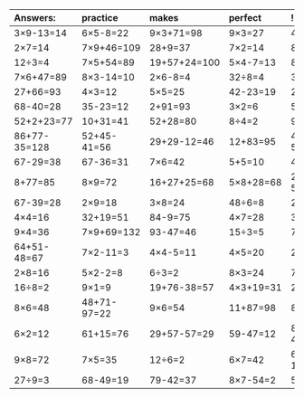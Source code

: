 | Answers: | practice | makes | perfect | ! |
| :--- | :--- | :--- | :--- | :--- |
| 3×9-13=14 | 6×5-8=22 | 9×3+71=98 | 9×3=27 | 4×8+1=33 | 
| 2×7=14 | 7×9+46=109 | 28+9=37 | 7×2=14 | 86-53=33 | 
| 12÷3=4 | 7×5+54=89 | 19+57+24=100 | 5×4-7=13 | 8×2=16 | 
| 7×6+47=89 | 8×3-14=10 | 2×6-8=4 | 32÷8=4 | 3×6=18 | 
| 27+66=93 | 4×3=12 | 5×5=25 | 42-23=19 | 21+25=46 | 
| 68-40=28 | 35-23=12 | 2+91=93 | 3×2=6 | 52+30=82 | 
| 52+2+23=77 | 10+31=41 | 52+28=80 | 8÷4=2 | 9×9=81 | 
| 86+77-35=128 | 52+45-41=56 | 29+29-12=46 | 12+83=95 | 42+44-50=36 | 
| 67-29=38 | 67-36=31 | 7×6=42 | 5+5=10 | 46+40=86 | 
| 8+77=85 | 8×9=72 | 16+27+25=68 | 5×8+28=68 | 26+97-55=68 | 
| 67-39=28 | 2×9=18 | 3×8=24 | 48÷6=8 | 2×2=4 | 
| 4×4=16 | 32+19=51 | 84-9=75 | 4×7=28 | 36-27=9 | 
| 9×4=36 | 7×9+69=132 | 93-47=46 | 15÷3=5 | 72÷9=8 | 
| 64+51-48=67 | 7×2-11=3 | 4×4-5=11 | 4×5=20 | 29+16=45 | 
| 2×8=16 | 5×2-2=8 | 6÷3=2 | 8×3=24 | 7×4=28 | 
| 16÷8=2 | 9×1=9 | 19+76-38=57 | 4×3+19=31 | 2×4=8 | 
| 8×6=48 | 48+71-97=22 | 9×6=54 | 11+87=98 | 8×5=40 | 
| 6×2=12 | 61+15=76 | 29+57-57=29 | 59-47=12 | 89+78-46=121 | 
| 9×8=72 | 7×5=35 | 12÷6=2 | 6×7=42 | 6×7-15=27 | 
| 27÷9=3 | 68-49=19 | 79-42=37 | 8×7-54=2 | 5×7=35 | 
